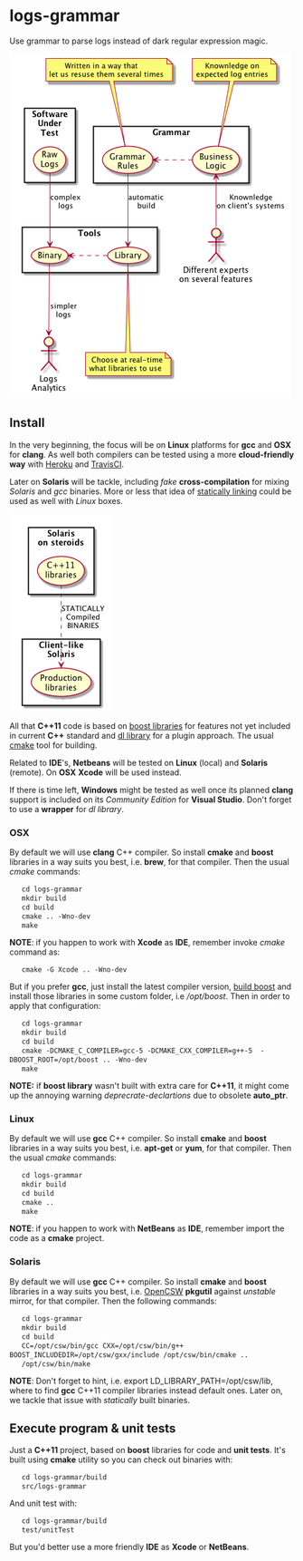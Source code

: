 # logs-grammar

Use grammar to parse logs instead of dark regular expression magic.

![Grammar](images/grammar.png)
<!-- java -jar /opt/plantuml/plantuml.jar README.md -o images -->
<!--
@startuml grammar.png
top to bottom direction
skinparam packageStyle rect
actor "Different experts\non several features" as E 
rectangle "Grammar" {
E -left-> (Business\nLogic) : Knownledge\non client's systems 
(Business\nLogic) .> (Grammar\nRules)  
}
note top of (Business\nLogic)
    Knownledge on
expected log entries
end note
note top of (Grammar\nRules)
       Written in a way that
let us resuse them several times
end note
rectangle "Software\nUnder\nTest" as SUT {
(Raw\nLogs)
}
actor "Logs\nAnalytics" as LA
rectangle "Tools" {
(Raw\nLogs)  -down-> (Binary) : complex\nlogs
(Grammar\nRules) -> (Library) : automatic\nbuild
(Library) .> (Binary) 
(Binary) -down-> LA : simpler\nlogs
}
note bottom of (Library)
 Choose at real-time
what libraries to use
end note
@enduml
-->

## Install

In the very beginning, the focus will be on **Linux** platforms for **gcc** and **OSX** for **clang**. As well both compilers can be tested using a more **cloud-friendly way** with [Heroku](https://www.heroku.com) and [TravisCI](https://travis-ci.org).

Later on **Solaris** will be tackle, including *fake* **cross-compilation** for mixing *Solaris* and *gcc* binaries. More or less that idea of [statically linking](http://www.kitware.com/blog/home/post/986) could be used as well with *Linux* boxes.

![Solaris installation](images/fake-cross-compilation.png)
<!--
@startuml fake-cross-compilation.png
top to bottom direction
rectangle "Solaris\non steroids"  {
(C++11\nlibraries) as C11L 
}
rectangle "Client-like\nSolaris" {
(Production\nlibraries) as PL
}
C11L .> PL : STATICALLY\nCompiled\nBINARIES
@enduml
-->

All that **C++11** code is based on [boost libraries](http://www.boost.org) for features not yet included in current **C++** standard and [dl library](http://www.tldp.org/HOWTO/C++-dlopen) for a plugin approach. The usual [cmake](https://cmake.org) tool for building.

Related to **IDE**'s, **Netbeans** will be tested on **Linux** (local) and **Solaris** (remote). On **OSX** **Xcode** will be used instead.

If there is time left, **Windows** might be tested as well once its planned **clang** support is included on its *Community Edition* for **Visual Studio**. Don't forget to use a **wrapper** for *dl library*.

### OSX

By default we will use **clang** C++ compiler. So install **cmake** and **boost** libraries in a way suits you best, i.e. **brew**, for that compiler. Then the usual *cmake* commands:

       cd logs-grammar
       mkdir build
       cd build
       cmake .. -Wno-dev
       make

**NOTE**: if you happen to work with **Xcode** as **IDE**, remember invoke *cmake* command as:

       cmake -G Xcode .. -Wno-dev

But if you prefer **gcc**, just install the latest compiler version, [build boost](http://qiita.com/misho/items/0c0b3ca25bb8f62aa681) and install those libraries in some custom folder, i.e */opt/boost*. Then in order to apply that configuration:

       cd logs-grammar
       mkdir build
       cd build
       cmake -DCMAKE_C_COMPILER=gcc-5 -DCMAKE_CXX_COMPILER=g++-5  -DBOOST_ROOT=/opt/boost .. -Wno-dev
       make

**NOTE:** if **boost library** wasn't built with extra care for **C++11**, it might come up the annoying warning *deprecrate-declartions* due to obsolete **auto_ptr**.

### Linux

By default we will use **gcc** C++ compiler. So install **cmake** and **boost** libraries in a way suits you best, i.e. **apt-get** or **yum**, for that compiler. Then the usual *cmake* commands:

       cd logs-grammar
       mkdir build
       cd build
       cmake ..
       make

**NOTE**: if you happen to work with **NetBeans** as **IDE**, remember import the code as a **cmake** project.

### Solaris

By default we will use **gcc** C++ compiler. So install **cmake** and **boost** libraries in a way suits you best, i.e. [OpenCSW](https://www.opencsw.org) **pkgutil** against *unstable* mirror, for that compiler. Then the following commands:

       cd logs-grammar
       mkdir build
       cd build
       CC=/opt/csw/bin/gcc CXX=/opt/csw/bin/g++ BOOST_INCLUDEDIR=/opt/csw/gxx/include /opt/csw/bin/cmake .. 
       /opt/csw/bin/make

**NOTE**: Don't forget to hint, i.e. export LD_LIBRARY_PATH=/opt/csw/lib, where to find **gcc** C++11 compiler libraries instead default ones. Later on, we tackle that issue with *statically* built binaries.

## Execute program & unit tests 

Just a **C++11** project, based on **boost** libraries for code and **unit tests**. It's built using **cmake** utility so you can check out binaries with:

       cd logs-grammar/build
       src/logs-grammar

And unit test with:

       cd logs-grammar/build 
       test/unitTest

But you'd better use a more friendly **IDE** as **Xcode** or **NetBeans**.
